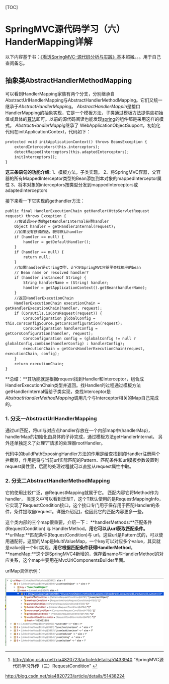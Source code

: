 [TOC]



# SpringMVC源代码学习（六）HanderMapping详解



以下内容基于书：[《看透SpringMVC-源代码分析与实践》](https://book.douban.com/subject/26696099/)基本照搬。。。用于自己查阅备忘。

## 抽象类AbstractHandlerMethodMapping

可以看到HandlerMapping家族有两个分支，分别继承自AbstractUrlHandlerMapping与AbstractHandlerMethodMapping。它们又统一继承于*AbstractHandlerMapping*。 
*AbstractHandlerMappin*是接口HandlerMapping的抽象实现，它是一个模板方法，子类通过模板方法提供些初始值或具体的[算法](http://lib.csdn.net/base/datastructure)即可。以前的源代码阅读也能发现[spring](http://lib.csdn.net/base/javaee)的组件都是采用这样的模式。 
*AbstractHandlerMappig*继承了 WebApplicationObjectSupport，初始化代码在initApplicationContext，代码如下：

```
protected void initApplicationContext() throws BeansException {
    extendInterceptors(this.interceptors);
    detectMappedInterceptors(this.adaptedInterceptors);
    initInterceptors();
} 
```

**这三条语句的功能介绍:** 
1、模板方法，子类实现。 
2、将SpringMVC容器，父容器的所有MappedInterceptor类型的Bean添加到本对象的mappedInterceptor属性 
3、将本对象的interceptors按类型分发到mappedInterceptors或adaptedInterceptors

接下来看一下它实现的gethandler方法：

```
public final HandlerExecutionChain getHandler(HttpServletRequest request) throws Exception {
    //尝试调用子类的getHandlerInternal获得handler
    Object handler = getHandlerInternal(request);
    //如果没有获得的话，获得默认handler
    if (handler == null) {
        handler = getDefaultHandler();
    }
    if (handler == null) {
        return null;
    }
    //如果handler是string类型，让它到SpringMVC容器里查找相应的bean
    // Bean name or resolved handler?
    if (handler instanceof String) {
        String handlerName = (String) handler;
        handler = getApplicationContext().getBean(handlerName);
    }
    //返回HandlerExecutionChain
    HandlerExecutionChain executionChain = getHandlerExecutionChain(handler, request);
    if (CorsUtils.isCorsRequest(request)) {
        CorsConfiguration globalConfig = this.corsConfigSource.getCorsConfiguration(request);
        CorsConfiguration handlerConfig = getCorsConfiguration(handler, request);
        CorsConfiguration config = (globalConfig != null ? globalConfig.combine(handlerConfig) : handlerConfig);
        executionChain = getCorsHandlerExecutionChain(request, executionChain, config);
    }
    return executionChain;
} 
```

**总结：**其功能就是根据request找到Handler和Interceptor，组合成HandlerExecutionChain类型并返回。找Handler的过程通过模板方法getHandlerInternal留给子类实现，查找Interceptor是*AbstractHandlerMethodMapping*调用几个与Interceptor相关的Map自己完成的。

### 1. 分支一AbstractUrlHandlerMapping

通过url匹配，将url与对应点handler存放在一个内部map中(handlerMap)， 
handlerMap的初始化由具体的子孙完成，通过模板方法getHandlerInternal。 
另外还单独定义了处理”/”请求的处理器rootHandler。

代码中的buildPathExposingHandler方法的作用是给查找到的Handler注册两个拦截器，作用是将与当前url实际匹配的Pattern、匹配条件和url模板参数设置到request属性里，后面的处理过程就可以直接从request属性中取。

### 2. 分支二AbstractHandlerMethodMapping

它的使用比较广泛，@RequestMapping就属于它。 
匹配内容它将Method作为handler， 
类定义中可以看到泛型T，这个T默认使用的是RequestMappingInfo，它实现了RequestCondition接口，这个接口专门用于保存用于匹配Handler的条件，条件提取自request。详细介绍见[1](http://blog.csdn.net/xia4820723/article/details/51438224#fn:1)，也因此它的匹配内容更多一些。

这个类内部的三个map很重要，介绍一下： 
**handlerMethods:**匹配条件(RequestCondition) 与 HandlerMethod。**用它可以从url获取匹配条件。** 
**urlMap:**匹配条件(RequestCondition)与 url。这些url是Pattern式的，可以使用通配符。这里的Map是MultiValueMap，一个key可以对应多个value，其实就是value用一个list实现。**用它根据匹配条件获得HandlerMethod**。 
**nameMap:**这个是SpringMVC4新增的，保存着name与HandlerMethod的对应关系，这个map主要用在MvcUriComponentsBuilder里面。

urlMap具体示例：

![](image-201709052037/2017-09-05_20-36-55.png)



------

1. <http://blog.csdn.net/xia4820723/article/details/51433940> “SpringMVC源代码学习外传（三）RequestCondition” [↩](http://blog.csdn.net/xia4820723/article/details/51438224#fnref:1)





http://blog.csdn.net/xia4820723/article/details/51438224